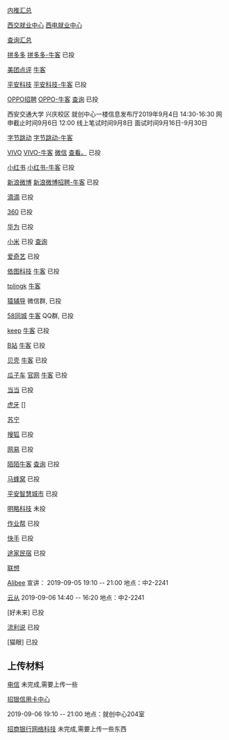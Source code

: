 [内推汇总](https://www.nowcoder.com/discuss/198127?type=post&order=time&pos=&page=10)

[西交就业中心](http://job.xjtu.edu.cn/listWeekMeetings.do?&week=1)
[西电就业中心](http://job.xidian.edu.cn/)

[查询汇总](http://campus.keep.com/#/candidateHome/applications?_k=3kl9cn)

[拼多多](https://www.pinduoduo.com/home/campus/) [拼多多-牛客](https://www.nowcoder.com/discuss/221475?type=0&order=0&pos=27&page=16)
已投

[美团点评](https://campus.meituan.com/)  [牛客](https://www.nowcoder.com/discuss/235025?type=post&order=time&pos=&page=1)

[平安科技](http://campus.pingan.com/tech) [平安科技-牛客](https://www.nowcoder.com/discuss/231732?type=0&order=0&pos=33&page=9)
已投

[OPPO招聘](https://oppo.zhaopin.com/jobs.html)  [OPPO-牛客](https://www.nowcoder.com/discuss/236841?type=0&order=0&pos=53&page=2)
[查询](https://xiaoyuan.zhaopin.com/Home/myapply/recordlist)
已投

西安交通大学 兴庆校区 就创中心一楼信息发布厅2019年9月4日 14:30-16:30 网申截止时间9月6日 12:00   线上笔试时间9月8日  面试时间9月16日-9月30日

[字节跳动](https://job.bytedance.com/campus/position?_tracking=231964580)  [字节跳动-牛客](https://www.nowcoder.com/discuss/213716)


[VIVO](https://hr.vivo.com/wt/vivo/web/index/CompvivoPagerecruit_School)  [VIVO-牛客](https://www.nowcoder.com/discuss/236687?type=7&order=0&pos=10&page=2)  [微信](https://mp.weixin.qq.com/s/wO1LGQMu2BhWdtVlsz0lzg)
[查看。](https://hr.vivo.com/wt/vivo/web/index/CompvivoPagerecruit_School)
已投


[小红书](https://campus.xiaohongshu.com/jobs) [小红书-牛客](https://www.nowcoder.com/discuss/228519?type=post&order=time&pos=&page=5)
已投


[新浪微博](https://career.sina.com.cn/portal/home)  [新浪微博招聘-牛客](https://www.nowcoder.com/discuss/233636?type=all&order=time&pos=&page=7)
已投


[滴滴](http://talent.didiglobal.com/)
已投

[360](http://hr.360.cn/hr/)
已投

[华为](http://career.huawei.com/reccampportal/next/mini/index.html)
已投

[小米](https://app.mokahr.com/recommendation-apply/xiaomi/3527?recommenderId=199100&from=singlemessage#/job/b2fdd015-fe67-4bc4-931e-f14a0c22d338/campus_apply/thanks?jobId=b2fdd015-fe67-4bc4-931e-f14a0c22d338&recommenderId=199100&candidateId=80844057&_k=i3u79h)
已投  [查询](https://app.mokahr.com/m/candidate/applications/deliver-query/xiaomi )


[爱奇艺](http://zhaopin.iqiyi.com/school-index.html)
已投

[依图科技](https://app.mokahr.com/m/candidate/applications/deliver-query/yitu-inc)  [牛客](https://www.nowcoder.com/discuss/238573?type=7&order=0&pos=7&page=1)
已投


[tplingk](https://hr.tp-link.com.cn/job/jobs_1.html)  [牛客](https://www.nowcoder.com/discuss/239676?type=7&order=0&pos=6&page=1)


[猿辅导](https://www.nowcoder.com/discuss/238216?type=post&order=time&pos=&page=2)
微信群, 已投

[58同城](https://applyjob.chinahr.com/apply/progress/page?projectId=5d478d8b52ffdf0455603503)  [牛客](https://www.nowcoder.com/discuss/237399)
QQ群, 已投

[keep](http://campus.keep.com/)  [牛客](https://www.nowcoder.com/discuss/227138)
已投

[B站]()  [牛客](https://www.nowcoder.com/discuss/233622)
已投

[贝壳](http://campus.ke.com/Portal/Apply/Index)  [牛客](https://www.nowcoder.com/discuss/229076)
已投

[瓜子车](http://i.51job.com/userset/my_apply.php?type=xy&lang=c)  [官网](http://campus.guazi.com/about.html) [牛客](https://www.nowcoder.com/discuss/227191)
已投

[当当](https://www.nowcoder.com/careers/dangdang/7038)
已投

[虎牙](https://www.nowcoder.com/discuss/233199) []

[苏宁](http://campus.suning.cn/rps-campus/resume/personalCenter.htm?preach_name=campus)

[搜狐](https://hr.sohu.com/wt/sohu/web/index/recruitment?columnId=100901&firstColumnCode=0/1&projectId=100501&recruitType=12)
已投


[网易](https://campus.163.com/app/index)
已投


[陌陌牛客](https://www.nowcoder.com/discuss/227975?type=post&order=time&pos=&page=3)  [查询](https://app.mokahr.com/m/candidate/applications/deliver-query/immomo)
已投



[马蜂窝](https://job.dajie.com/jobapply/feedback?f=nav#school)
已投

[平安智慧城市](http://campus.pingan.com/city)
已投

[明略科技](https://www.nowcoder.com/discuss/237541?type=all&order=time&pos=&page=4)
未投

[作业帮](http://job.zuoyebang.com/Portal/Apply/Index)
已投

[快手](https://campus.kuaishou.cn/recruit/campus/e/#/campus/index)
已投


[途家民宿](http://goto.tujia.com/Portal/Apply/Index)
已投

[联想](https://talent.lenovo.com.cn/campus/2?type=%E7%A0%94%E5%8F%91%E7%B1%BB&rtype=1&device=pc&page=4&page=5)


[Alibee](https://app.mokahr.com/campus_apply/aibee/799#/candidateHome/applications?_k=fwt36m)
宣讲： 2019-09-05 19:10 -- 21:00 地点：中2-2241

[云从]()
 2019-09-06 14:40 -- 16:20 地点：中2-2241

[好未来]
已投

[流利说](https://www.liulishuo.com/campus.html)
已投

[猫眼]
已投

## 上传材料
[电信](http://i.51job.com/userset/my_apply.php?type=xy&lang=c)
未完成,需要上传一些

[招银信用卡中心](https://zhaopin.ccc.cmbchina.com/applicant/index.html#/registrationSheet/editRecord/0)

2019-09-06 19:10 -- 21:00 地点：就创中心204室


[招商银行网络科技](https://cmbntjob.cmbchina.com/pages/mycenter/default.html)
未完成,需要上传一些东西 
